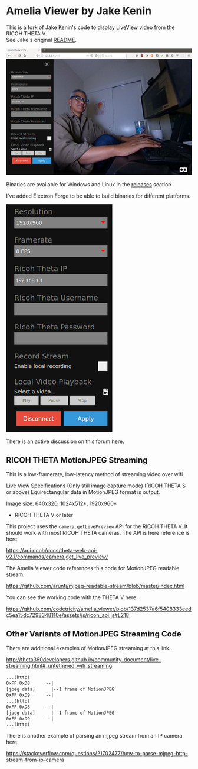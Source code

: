 # Amelia Viewer by Jake Kenin


This is a fork of Jake Kenin's code to display LiveView video from the RICOH THETA V.  
See Jake's original [README](docs/README.original.md).

![full](docs/images/screenshot.jpeg)

Binaries are available for Windows and Linux in the 
[releases](https://github.com/codetricity/amelia_viewer/releases) section.


I've added Electron Forge to be able to build binaries
for different platforms.

![controls](docs/images/screen-control.png)

There is an active discussion on this forum [here](https://community.theta360.guide/t/successful-theta-v-stream-from-drone-to-vr-headset-0-25-miles-away/4437/). 

## RICOH THETA MotionJPEG Streaming

This is a low-framerate, low-latency method of streaming video over wifi.

Live View Specifications (Only still image capture mode) (RICOH THETA S or above)
Equirectangular data in MotionJPEG format is output.

Image size: 640x320, 1024x512*, 1920x960*

* RICOH THETA V or later


This project uses the `camera.getLivePreview` API for the RICOH THETA V.  It should
work with most RICOH THETA cameras.  The API is here reference is here:

https://api.ricoh/docs/theta-web-api-v2.1/commands/camera.get_live_preview/

The Amelia Viewer code references this code for MotionJPEG readable stream.

https://github.com/aruntj/mjpeg-readable-stream/blob/master/index.html

You can see the working code with the THETA V here:

https://github.com/codetricity/amelia_viewer/blob/137d2537a6f5408333eedc5ea15dc7298348110e/assets/js/ricoh_api.js#L218

## Other Variants of MotionJPEG Streaming Code

There are additional examples of MotionJPEG streaming at this link.

http://theta360developers.github.io/community-document/live-streaming.html#_untethered_wifi_streaming

```
...(http)
0xFF 0xD8      --|
[jpeg data]      |--1 frame of MotionJPEG
0xFF 0xD9      --|
...(http)
0xFF 0xD8      --|
[jpeg data]      |--1 frame of MotionJPEG
0xFF 0xD9      --|
...(http)
```

There is another example of parsing an mjpeg stream from an IP camera here:

https://stackoverflow.com/questions/21702477/how-to-parse-mjpeg-http-stream-from-ip-camera


